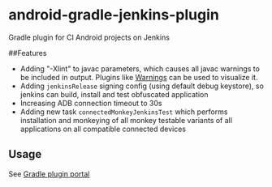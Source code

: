 # android-gradle-jenkins-plugin
Gradle plugin for CI Android projects on Jenkins

##Features
- Adding "-Xlint" to javac parameters, which causes all javac warnings to be included in output. Plugins like [Warnings](https://wiki.jenkins-ci.org/display/JENKINS/Warnings+Plugin) can be used to visualize it.
- Adding `jenkinsRelease` signing config (using default debug keystore), so jenkins can build, install and test obfuscated application
- Increasing ADB connection timeout to 30s
- Adding new task `connectedMonkeyJenkinsTest` which performs installation and monkeying of all monkey testable variants of all applications on all compatible connected devices 

## Usage
See [Gradle plugin portal](https://plugins.gradle.org/plugin/pl.droidsonroids.jenkins)
